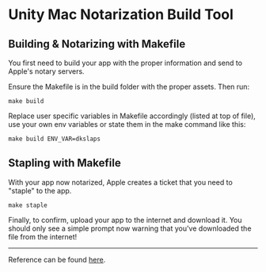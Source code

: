 # Unity Mac Notarization Build Tool

## Building & Notarizing with Makefile
You first need to build your app with the proper information and send to Apple's notary servers.

Ensure the Makefile is in the build folder with the proper assets. Then run:

```
make build
```
Replace user specific variables in Makefile accordingly (listed at top of file), use your own env variables or state them in the make command like this:
```
make build ENV_VAR=dkslaps
```

## Stapling with Makefile
With your app now notarized, Apple creates a ticket that you need to "staple" to the app.

```
make staple
```
Finally, to confirm, upload your app to the internet and download it. You should only see a simple prompt now warning that you've downloaded the file from the internet!

---

Reference can be found [here](https://gist.github.com/dpid/270bdb6c1011fe07211edf431b2d0fe4).